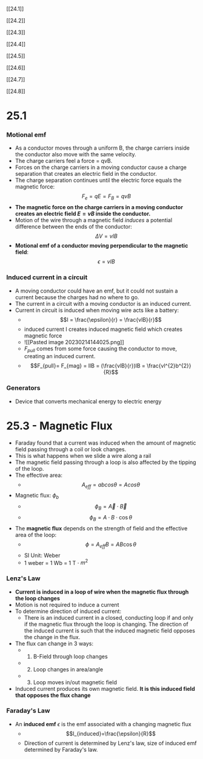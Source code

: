 
[[24.1]]

[[24.2]]

[[24.3]]

[[24.4]]

[[24.5]]

[[24.6]]

[[24.7]]

[[24.8]]
			 
# 25.1
### Motional emf
- As a conductor moves through a uniform B, the charge carriers inside the conductor also move with the same velocity.
- The charge carriers feel a force = qvB. 
- Forces on the charge carriers in a moving conductor cause a charge separation that creates an electric field in the conductor. 
- The charge separation continues until the electric force equals the magnetic force:$$F_{e} = qE = F_{B} = qvB$$
- **The magnetic force on the charge carriers in a moving conductor creates an electric field $E = vB$ inside the conductor.**
- Motion of the wire through a magnetic field *induces* a potential difference between the ends of the conductor:$$\Delta V = vlB$$
- **Motional emf of a conductor moving perpendicular to the magnetic field**:$$\epsilon = vlB$$
### Induced current in a circuit
- A moving conductor could have an emf, but it could not sustain a current because the charges had no where to go. 
- The current in a circuit with a moving conductor is an induced current. 
- Current in circuit is induced when moving wire acts like a battery:
	- $$I = \frac{\epsilon}{r} = \frac{vlB}{r}$$
	- induced current I creates induced magnetic field which creates magnetic force
	- ![[Pasted image 20230214144025.png]]
	- $F_{pull}$ comes from some force causing the conductor to move, creating an induced current.
	- $$F_{pull}= F_{mag} = IlB = (\frac{vlB}{r})lB = \frac{vl^{2}b^{2}}{R}$$
### Generators
- Device that converts mechanical energy to electric energy

# 25.3 - Magnetic Flux
- Faraday found that a current was induced when the amount of magnetic field passing through a coil or look changes.
- This is what happens when we slide a wire along a rail
- The magnetic field passing through a loop is also affected by the tipping of the loop.
- The effective area:
	- $$A_{eff} = ab cos \theta = A cos \theta$$
- Magnetic flux: $\phi_{b}$ 
	- $$\phi_{B} = \overrightarrow{A} \cdot \overrightarrow{B}$$
	- $$\phi_{B}= A \cdot B \cdot \cos \theta$$
- The **magnetic flux** depends on the strength of field and the effective area of the loop:
	- $$\phi = A_{eff} B = AB \cos \theta$$
	- SI Unit: Weber
	- 1 weber = 1 Wb = 1 T $\cdot$ $m^2$
### Lenz's Law
- **Current is induced in a loop of wire when the magnetic flux through the loop changes**
- Motion is not required to induce a current
- To determine direction of induced current:
	- There is an induced current in a closed, conducting loop if and only if the magnetic flux through the loop is changing. The direction of the induced current is such that the induced magnetic field opposes the change in the flux.
- The flux can change in 3 ways:
	- 1. B-Field through loop changes
	- 2. Loop changes in area/angle
	- 3. Loop moves in/out magnetic field
- Induced current produces its own magnetic field. **It is this induced field that opposes the flux change**
### Faraday's Law
- An **induced emf** $\epsilon$ is the emf associated with a changing magnetic flux
	- $$I_{induced}=\frac{\epsilon}{R}$$
	- Direction of current is determined by Lenz's law, size of induced emf determined by Faraday's law.